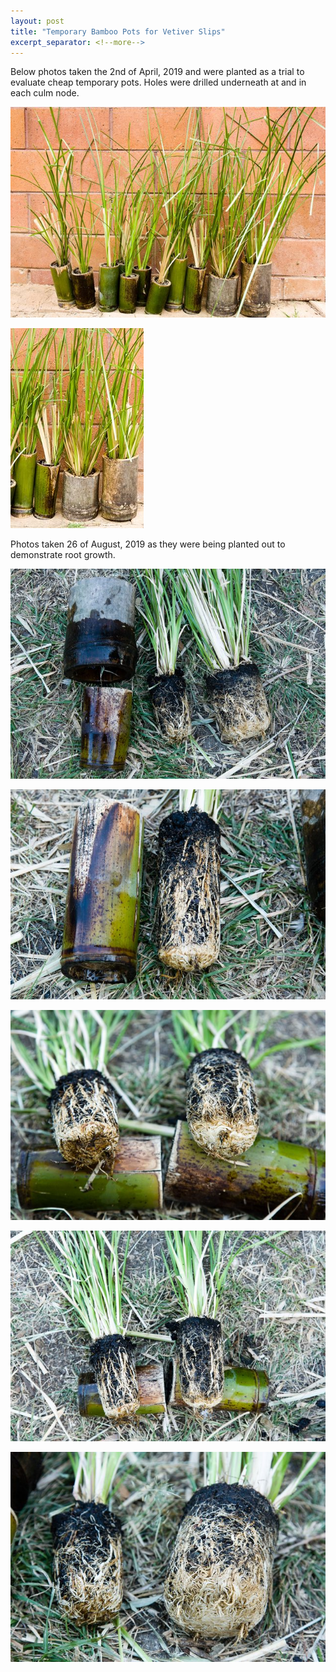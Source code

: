 ```yaml
---
layout: post
title: "Temporary Bamboo Pots for Vetiver Slips"
excerpt_separator: <!--more-->
---
```

Below photos taken the 2nd of April, 2019 and were planted as a trial to evaluate cheap temporary pots. Holes were drilled underneath at and in each culm node.

[![alt text](/assets/img/thumbs/bamboo.jpg "Bamboo pot")](/assets/img/bamboo.jpg)

<!--more-->

[![alt text](/assets/img/thumbs/bamboo2.jpg "Bamboo pot")](/assets/img/bamboo2.jpg)

Photos taken 26 of August, 2019 as they were being planted out to demonstrate root growth.

[![alt text](/assets/img/thumbs/bamboo3.jpg "Bamboo pot")](/assets/img/bamboo3.jpg)

[![alt text](/assets/img/thumbs/bamboo4.jpg "Bamboo pot")](/assets/img/bamboo4.jpg)

[![alt text](/assets/img/thumbs/bamboo5.jpg "Bamboo pot")](/assets/img/bamboo5.jpg)

[![alt text](/assets/img/thumbs/bamboo6.jpg "Bamboo pot")](/assets/img/bamboo6.jpg)

[![alt text](/assets/img/thumbs/bamboo7.jpg "Bamboo pot")](/assets/img/bamboo7.jpg)
